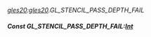 _[gles20](../../modules/gles20/gles20-module.md):[gles20](../../modules/gles20/gles20-module.md).GL\_STENCIL\_PASS\_DEPTH\_FAIL_
##### Const GL\_STENCIL\_PASS\_DEPTH\_FAIL:[Int](../../modules/wonkey/wonkey-types-int.md)
